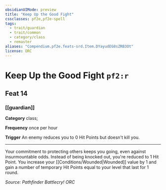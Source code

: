 ```yaml
---
obsidianUIMode: preview
title: "Keep Up the Good Fight"
cssclasses: pf2e,pf2e-spell
tags:
  - trait/guardian
  - trait/common
  - category/class
  - remaster
aliases: "Compendium.pf2e.feats-srd.Item.DYayudEG8sZRB3Ot"
license: ORC
---
```

# Keep Up the Good Fight `pf2:r`
## Feat 14
### [[guardian]]

**Category** class; 




**Frequency** once per hour

**Trigger** An enemy reduces you to 0 Hit Points but doesn't kill you.

* * *

Your commitment to protecting others keeps you going, even against insurmountable odds. Instead of being knocked out, you're reduced to 1 Hit Point. You increase your [[Conditions/Wounded|Wounded]] value by 1 and gain a number of temporary Hit Points equal to your level that last for 1 round.

*Source: Pathfinder Battlecry!*
*ORC*